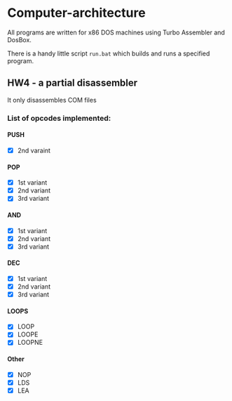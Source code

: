 # Computer-architecture
All programs are written for x86 DOS machines using Turbo Assembler and DosBox.

There is a handy little script `run.bat` which builds and runs a specified program.

## HW4 - a partial disassembler
It only disassembles COM files

### List of opcodes implemented:

#### PUSH
- [x] 2nd varaint

#### POP
- [x] 1st variant
- [x] 2nd variant
- [x] 3rd variant
 
#### AND
- [X] 1st variant
- [x] 2nd variant
- [x] 3rd variant

#### DEC
- [x] 1st variant
- [x] 2nd variant
- [x] 3rd variant

#### LOOPS
- [x] LOOP
- [x] LOOPE
- [x] LOOPNE

#### Other
- [x] NOP
- [x] LDS
- [x] LEA
